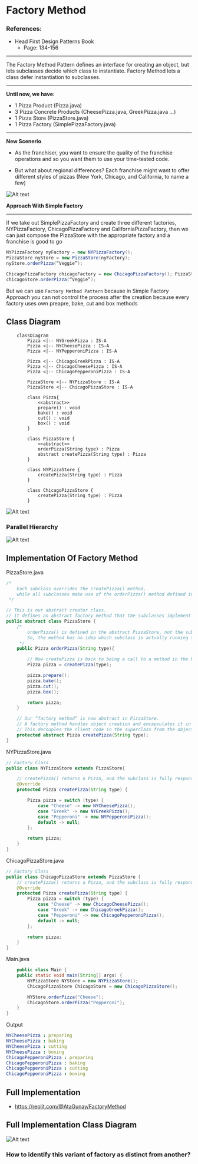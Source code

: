 # Factory Method

### References: 
* Head First Design Patterns Book
    * Page: 134-156

<hr>

The Factory Method Pattern defines an interface for creating an object, but lets subclasses decide which class to instantiate. Factory Method lets a class defer instantiation to subclasses.

<hr>

<b>Until now, we have:</b>

* 1 Pizza Product (Pizza.java)
* 3 Pizza Concrete Products (CheesePizza.java, GreekPizza.java ...)
* 1 Pizza Store (PizzaStore.java)
* 1 Pizza Factory (SimplePizzaFactory.java)

<hr>

<b>New Scenerio</b>
* As the franchiser, you want to ensure the quality of the franchise operations and so you want them to use your time-tested code.

* But what about regional differences? Each franchise might want to offer different styles of pizzas (New York, Chicago, and California, to name a few) 

![Alt text](image-2.png)

<b>Approach With Simple Factory</b>
<hr>

If we take out SimplePizzaFactory and create three different factories, NYPizzaFactory, ChicagoPizzaFactory and CaliforniaPizzaFactory, then we can just compose the PizzaStore with the appropriate factory and a franchise is good to go

```java
NYPizzaFactory nyFactory = new NYPizzaFactory(); 
PizzaStore nyStore = new PizzaStore(nyFactory); 
nyStore.orderPizza(“Veggie”);

ChicagoPizzaFactory chicagoFactory = new ChicagoPizzaFactory(); PizzaStore chicagoStore = new PizzaStore(chicagoFactory); 
chicagoStore.orderPizza(“Veggie”);
```

But we can use `Factory Method Pattern` because in Simple Factory Approach you can not control the process after the creation because every factory uses own preapre, bake, cut and box methods

## Class Diagram

```mermaid
    classDiagram
        Pizza <|-- NYGreekPizza : IS-A
        Pizza <|-- NYCheesePizza : IS-A
        Pizza <|-- NYPepperoniPizza : IS-A

        Pizza <|-- ChicagoGreekPizza : IS-A
        Pizza <|-- ChicagoCheesePizza : IS-A
        Pizza <|-- ChicagoPepperoniPizza : IS-A

        PizzaStore <|-- NYPizzaStore : IS-A
        PizzaStore <|-- ChicagoPizzaStore : IS-A

        class Pizza{
            <<abstract>>
            prepare() : void
            bake() : void
            cut() : void
            box() : void
        }

        class PizzaStore {
            <<abstract>>
            orderPizza(String type) : Pizza
            abstract createPizza(String type) : Pizza
        }

        class NYPizzaStore {
            createPizza(String type) : Pizza
        }

        class ChicagoPizzaStore {
            createPizza(String type) : Pizza
        }
```
![Alt text](image-5.png)

### Parallel Hierarchy
![Alt text](image-3.png)

## Implementation Of Factory Method
PizzaStore.java
```java
/*
    Each subclass overrides the createPizza() method,
    while all subclasses make use of the orderPizza() method defined in PizzaStore.
 */

// This is our abstract creator class.
// It defines an abstract factory method that the subclasses implement to produce products.
public abstract class PizzaStore {
    /*
        orderPizza() is defined in the abstract PizzaStore, not the subclasses.
        So, the method has no idea which subclass is actually running the code and making the pizzas.
     */
    public Pizza orderPizza(String type){

        // Now createPizza is back to being a call to a method in the PizzaStore rather than on a factory object.
        Pizza pizza = createPizza(type);

        pizza.prepare();
        pizza.bake();
        pizza.cut();
        pizza.box();

        return pizza;
    }

    // Our “factory method” is now abstract in PizzaStore.
    // A factory method handles object creation and encapsulates it in a subclass.
    // This decouples the client code in the superclass from the object creation code in the subclass.
    protected abstract Pizza createPizza(String type);
}
```

NYPizzaStore.java
```java
// Factory Class
public class NYPizzaStore extends PizzaStore{

    // createPizza() returns a Pizza, and the subclass is fully responsible for which concrete Pizza it instantiates
    @Override
    protected Pizza createPizza(String type) {

        Pizza pizza = switch (type) {
            case "Cheese" -> new NYCheesePizza();
            case "Greek" -> new NYGreekPizza();
            case "Pepperoni" -> new NYPepperoniPizza();
            default -> null;
        };

        return pizza;
    }
}
```

ChicagoPizzaStore.java
```java
// Factory Class
public class ChicagoPizzaStore extends PizzaStore {
    // createPizza() returns a Pizza, and the subclass is fully responsible for which concrete Pizza it instantiates
    @Override
    protected Pizza createPizza(String type) {
        Pizza pizza = switch (type) {
            case "Cheese" -> new ChicagoCheesePizza();
            case "Greek" -> new ChicagoGreekPizza();
            case "Pepperoni" -> new ChicagoPepperoniPizza();
            default -> null;
        };

        return pizza;
    }
}
```

Main.java
```java
    public class Main {
    public static void main(String[] args) {
        NYPizzaStore NYStore = new NYPizzaStore();
        ChicagoPizzaStore ChicagoStore = new ChicagoPizzaStore();

        NYStore.orderPizza("Cheese");
        ChicagoStore.orderPizza("Pepperoni");
    }
}
```

Output

```yml
NYCheesePizza : preparing
NYCheesePizza : baking
NYCheesePizza : cutting
NYCheesePizza : boxing
ChicagoPepperoniPizza : preparing
ChicagoPepperoniPizza : baking
ChicagoPepperoniPizza : cutting
ChicagoPepperoniPizza : boxing
```

## Full Implementation
* https://replit.com/@AtaGunay/FactoryMethod

## Full Implementation Class Diagram
![Alt text](image-9.png)

###  How to identify this variant of factory as distinct from another?